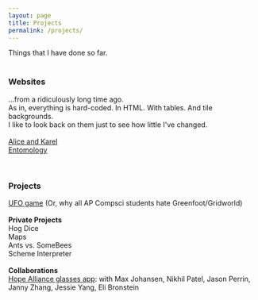 ```yaml
---
layout: page
title: Projects
permalink: /projects/
---
```


Things that I have done so far.
<br>
<br>

### Websites 
...from a ridiculously long time ago. <br>
As in, everything is hard-coded. In HTML. With tables. And tile backgrounds. <br>
I like to look back on them just to see how little I've changed. <br>
<br>
<a href = "http://thoughtpool.org/users/963290/Compsci/index.html">Alice and Karel</a> <br>
<a href = "http://thoughtpool.org/users/963290/Bug%20Project/index.html">Entomology</a> <br>

<br>

### Projects
<a href = "http://www.greenfoot.org/scenarios/10301">UFO game</a> (Or, why all AP Compsci students hate Greenfoot/Gridworld) <br>
<br>
<b>Private Projects</b> <br>
Hog Dice <br>
Maps <br>
Ants vs. SomeBees <br>
Scheme Interpreter <br>
<br>
<b>Collaborations</b> <br>
<a href = "https://github.com/vyanphan/FindRx">Hope Alliance glasses app</a>: with Max Johansen, Nikhil Patel, Jason Perrin, Janny Zhang, Jessie Yang, Eli Bronstein
